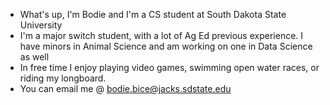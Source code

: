 - What's up, I'm Bodie and I'm a CS student at South Dakota State University
- I'm a major switch student, with a lot of Ag Ed previous experience. I have minors in Animal Science and am working on one in Data Science as well
- In free time I enjoy playing video games, swimming open water races, or riding my longboard.
- You can email me @ bodie.bice@jacks.sdstate.edu  

<!---
bodiebice/bodiebice is a ✨ special ✨ repository because its `README.md` (this file) appears on your GitHub profile.
You can click the Preview link to take a look at your changes.
--->

